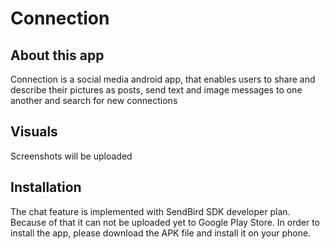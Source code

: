 # Connection


## About this app

Connection is a social media android app, that enables users to share and describe their pictures as posts, send text and image messages to one another and search for new connections 

## Visuals
Screenshots will be uploaded

## Installation
The chat feature is implemented with SendBird SDK developer plan. Because of that it can not be uploaded yet to Google Play Store. In order to install the app, please download the APK file and install it on your phone.
